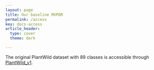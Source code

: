 ```yaml
---
layout: page
title: Our baseline MVPDR
permalink: /access
key: docs-access
article_header:
  type: cover
  theme: dark

---
```




The original PlantWild dataset with 89 classes is accessible through [PlantWild_v1](https://drive.google.com/file/d/1s7FOoztTHvO03yVfw75pQY_kzZqvAckD/view?usp=drive_link).



